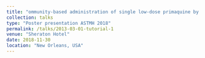 ```yaml
---
title: "ommunity-based administration of single low-dose primaquine by trained Village Health Workers in Beitbridge District, Zimbabwe."
collection: talks
type: "Poster presentation ASTMH 2018"
permalink: /talks/2013-03-01-tutorial-1
venue: "Sheraton Hotel"
date: 2018-11-30
location: "New Orleans, USA"
---
```

